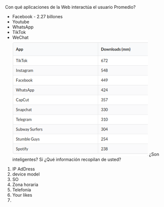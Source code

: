 Con qué aplicaciones de la Web interactúa el usuario Promedio?
- Facebook - 2.27 billones
- Youtube 
- WhatsApp
- TikTok
- WeChat
![los sitios más populares](./Images/Pasted%20image%2020230516121829.png)
¿Son inteligentes?
Si
¿Qué información recopilan de usted?
1. IP AdDress
2. device model
3. SO
4. Zona horaria
5. Telefonía
6. Your likes
7. 

